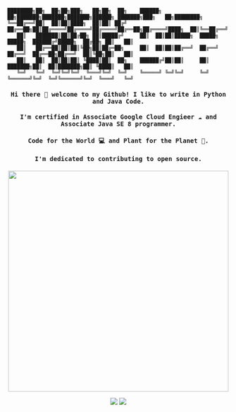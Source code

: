 ```
████████╗██╗  ██╗██╗███╗   ██╗██╗  ██╗    ██████╗ ██╗███████╗███████╗███████╗██████╗ ███████╗███╗   ██╗████████╗
╚══██╔══╝██║  ██║██║████╗  ██║██║ ██╔╝    ██╔══██╗██║██╔════╝██╔════╝██╔════╝██╔══██╗██╔════╝████╗  ██║╚══██╔══╝
   ██║   ███████║██║██╔██╗ ██║█████╔╝     ██║  ██║██║█████╗  █████╗  █████╗  ██████╔╝█████╗  ██╔██╗ ██║   ██║   
   ██║   ██╔══██║██║██║╚██╗██║██╔═██╗     ██║  ██║██║██╔══╝  ██╔══╝  ██╔══╝  ██╔══██╗██╔══╝  ██║╚██╗██║   ██║   
   ██║   ██║  ██║██║██║ ╚████║██║  ██╗    ██████╔╝██║██║     ██║     ███████╗██║  ██║███████╗██║ ╚████║   ██║   
   ╚═╝   ╚═╝  ╚═╝╚═╝╚═╝  ╚═══╝╚═╝  ╚═╝    ╚═════╝ ╚═╝╚═╝     ╚═╝     ╚══════╝╚═╝  ╚═╝╚══════╝╚═╝  ╚═══╝   ╚═╝                                                       
```

<h4 align="center"><samp> Hi there 🙋 welcome to my Github! I like to write in Python and Java Code. </samp></h4>
<h4 align="center"><samp> I'm certified in Associate Google Cloud Engieer ☁️ and Associate Java SE 8 programmer. </samp></h4>
<h4 align="center"><samp> Code for the World 💻 and Plant for the Planet 🌲. </samp></h4>
<h4 align="center"><samp> I'm dedicated to contributing to open source. </samp></h4>

<p align="center">
<!--   <img width="250" src="https://media.giphy.com/media/YlrjOJxFKUMGmbDxva/giphy.gif"> -->
    <img width="500" src="https://monophy.com/media/d9Bxf3MkWOI7pu8pZv/monophy.gif">
</p>



<p align="center">
<a href= "https://www.linkedin.com/in/linzhou-zhong/"><img src="https://img.icons8.com/doodle/48/000000/linkedin--v2.png"/></a>
<a href= "https://justgiveacar.medium.com/"><img src="https://img.icons8.com/color/48/000000/medium-monogram.png"/></a>
</p>
                                                              
